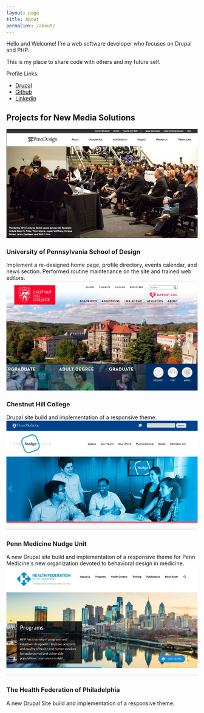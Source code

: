 ```yaml
---
layout: page
title: About
permalink: /about/
---
```


Hello and Welcome! I'm a web software developer who focuses on Drupal and PHP.

This is my place to share code with others and my future self.

Profile Links:

- [Drupal](https://www.drupal.org/u/boehmrya)
- [Github](https://github.com/boehmrya)
- [Linkedin](https://www.linkedin.com/in/ryan-boehm-b684ab96/)


## Projects for New Media Solutions

<div class="portfolio-wrap">
  <div class="portfolio-item">
    <div class="image-wrap"><img src="/assets/img/penn_design.jpg" alt="penn design"></div>
    <h3 class="portfolio-title">University of Pennsylvania School of Design</h3>
    <div class="portfolio-text">Implement a re-designed home page, profile directory, events calendar, and news section. Performed routine maintenance on the site and trained web editors.</div>
  </div>

  <div class="portfolio-item">
    <div class="image-wrap"><img src="/assets/img/chc.jpg" alt="chestnut hill college"></div>
    <h3 class="portfolio-title">Chestnut Hill College</h3>
    <div class="portfolio-text">Drupal site build and implementation of a responsive theme.</div>
  </div>

  <div class="portfolio-item">
    <div class="image-wrap"><img src="/assets/img/nudge_unit.jpg" alt="upenn nudge unit"></div>
    <h3 class="portfolio-title">Penn Medicine Nudge Unit</h3>
    <div class="portfolio-text">A new Drupal site build and implementation of a responsive theme for Penn Medicine's new organization devoted to behavioral design in medicine.</div>
  </div>

  <div class="portfolio-item">
    <div class="image-wrap"><img src="/assets/img/health_federation.jpg" alt="health federation of philadelphia"></div>
    <h3 class="portfolio-title">The Health Federation of Philadelphia</h3>
    <div class="portfolio-text">A new Drupal Site build and implementation of a responsive theme.</div>
  </div>
</div>
